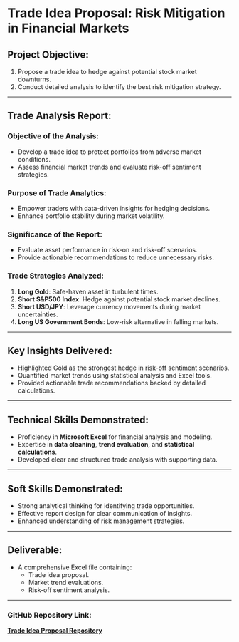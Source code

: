 
# **Trade Idea Proposal: Risk Mitigation in Financial Markets**  

## **Project Objective:**  
1. Propose a trade idea to hedge against potential stock market downturns.  
2. Conduct detailed analysis to identify the best risk mitigation strategy.  

---

## **Trade Analysis Report:**  

### **Objective of the Analysis:**  
- Develop a trade idea to protect portfolios from adverse market conditions.  
- Assess financial market trends and evaluate risk-off sentiment strategies.  

### **Purpose of Trade Analytics:**  
- Empower traders with data-driven insights for hedging decisions.  
- Enhance portfolio stability during market volatility.  

### **Significance of the Report:**  
- Evaluate asset performance in risk-on and risk-off scenarios.  
- Provide actionable recommendations to reduce unnecessary risks.  

### **Trade Strategies Analyzed:**  
1. **Long Gold**: Safe-haven asset in turbulent times.  
2. **Short S&P500 Index**: Hedge against potential stock market declines.  
3. **Short USD/JPY**: Leverage currency movements during market uncertainties.  
4. **Long US Government Bonds**: Low-risk alternative in falling markets.  

---

## **Key Insights Delivered:**  
- Highlighted Gold as the strongest hedge in risk-off sentiment scenarios.  
- Quantified market trends using statistical analysis and Excel tools.  
- Provided actionable trade recommendations backed by detailed calculations.  

---

## **Technical Skills Demonstrated:**  
- Proficiency in **Microsoft Excel** for financial analysis and modeling.  
- Expertise in **data cleaning**, **trend evaluation**, and **statistical calculations**.  
- Developed clear and structured trade analysis with supporting data.  

---

## **Soft Skills Demonstrated:**  
- Strong analytical thinking for identifying trade opportunities.  
- Effective report design for clear communication of insights.  
- Enhanced understanding of risk management strategies.  

---

## **Deliverable:**  
- A comprehensive Excel file containing:  
  - Trade idea proposal.  
  - Market trend evaluations.  
  - Risk-off sentiment analysis.  

---

### **GitHub Repository Link:**  
[**Trade Idea Proposal Repository**](https://github.com/rohankakade1096/trade-idea-risk-mitigation)
